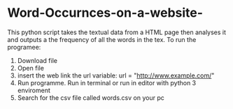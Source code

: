 # Word-Occurnces-on-a-website-

This python script takes the textual data from a HTML page then analyses it and outputs a the frequency of all the words in the tex.
To run the programee:
1) Download file 
2) Open file 
3) insert the web link the url variable: url = "http://www.example.com/"
4) Run programme. Run in terminal or run in editor with python 3 enviroment
5) Search for the csv file called words.csv on your pc 


